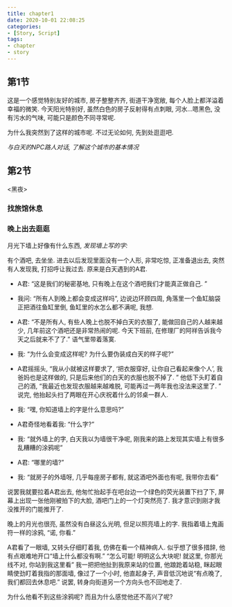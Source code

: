 ```yaml
---
title: chapter1
date: 2020-10-01 22:08:25
categories:
- [Story, Script]
tags:
- chapter
- story
---
```


## 第1节

<!--more-->

这是一个感觉特别友好的城市, 房子整整齐齐, 街道干净宽敞, 每个人脸上都洋溢着幸福的微笑. 今天阳光特别好, 虽然白色的房子反射得有点刺眼, 河水...嗯黑色, 没有污水的气味, 可能只是颜色不同寻常呢. 

为什么我突然到了这样的城市呢. 不过无论如何, 先到处逛逛吧. 

*与白天的NPC路人对话, 了解这个城市的基本情况*

## 第2节

<黑夜>

### 找旅馆休息



### 晚上出去逛逛

月光下墙上好像有什么东西, *发现墙上写的字:*

有个酒吧, 去坐坐. 进去以后发现里面没有一个人形, 非常吃惊, 正准备退出去, 突然有人发现我, 打招呼让我过去. 原来是白天遇到的A君. 

- A君: “这是我们的秘密基地, 只有晚上在这个酒吧我们才能真正做自己. ”

- 我问: “所有人到晚上都会变成这样吗”, 边说边环顾四周, 角落里一个鱼缸脑袋正把酒往鱼缸里倒, 鱼缸里的水怎么都不满呢, 我想.
- A君: “不是所有人, 有些人晚上也脱不掉白天的衣服了, 能做回自己的人越来越少, 几年前这个酒吧还是非常热闹的呢. 今天下班前, 在修理厂的阿祥告诉我今天之后就来不了了.” 语气里带着落寞.
- 我: “为什么会变成这样呢? 为什么要伪装成白天的样子呢?”
- A君摇摇头, “我从小就被这样要求了, ‘把衣服穿好, 让你自己看起来像个人’, 我爸妈也是这样做的, 只是后来他们的白天的衣服也脱不掉了. ” 他低下头盯着自己的酒, “我最近也发现衣服越来越难脱, 可能再过一两年我也没法来这里了. ” 说完, 他抬起头扫了两眼在开心庆祝着什么的邻桌一群人. 
- 我: “嘿, 你知道墙上的字是什么意思吗?”
- A君奇怪地看着我: “什么字?”
- 我: “就外墙上的字, 白天我以为墙很干净呢, 刚我来的路上发现其实墙上有很多乱糟糟的涂鸦呢”
- A君: “哪里的墙?”
- 我: “就房子的外墙呀, 几乎每座房子都有, 就这酒吧外面也有呢, 我带你去看”

说罢我就要拉着A君出去, 他匆忙抬起手在吧台边一个绿色的荧光装置下扫了下, 屏幕上出现一张他刚被拍下的大脸, 酒吧门上的一个灯突然亮了. 我才意识到刚才我没推开的门能推开了. 

晚上的月光也很亮, 虽然没有白昼这么光明, 但足以照亮墙上的字. 我指着墙上鬼画符一样的涂鸦, “诺, 你看.”

A君看了一眼墙, 又转头仔细盯着我, 仿佛在看一个精神病人. 似乎想了很多措辞, 他有点艰难地开口“墙上什么都没有啊.” “怎么可能! 明明这么大块呢! 就这里, 你那光线不对, 你站到我这里看” 我一把把他扯到我原来站的位置, 他踉跄着站稳, 眯起眼睛使劲盯着我指的那面墙, 像过了一个小时, 他直起身子, 声音低沉地说“有点晚了, 我们都回去休息吧.” 说罢, 转身向街道另一个方向头也不回地走了. 

为什么他看不到这些涂鸦呢? 而且为什么感觉他还不高兴了呢?

